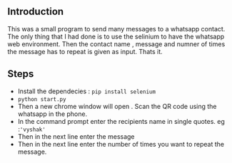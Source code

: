 ## Introduction
This was a small program to send many messages to a whatsapp contact.
The only thing that I had done is to use the selinium to have the whatsapp web environment.
Then the contact name , message and numner of times the message has to repeat is given as input.
Thats it.

## Steps 
- Install the dependecies : `pip install selenium`
- `python start.py`
- Then a new chrome window will open . Scan the QR code using the whatsapp in the phone.
- In the command prompt enter the recipients name in single quotes. eg :`'vyshak'`
- Then in the next line enter  the message 
- Then in the next line enter the number of times you want to repeat the message.
